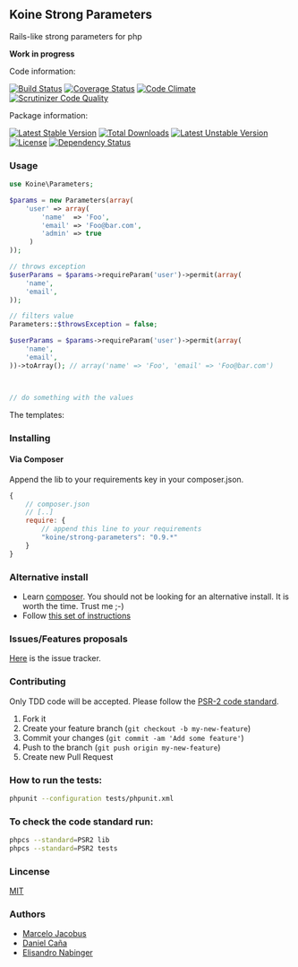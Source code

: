 Koine Strong Parameters
-----------------

Rails-like strong parameters for php

**Work in progress**

Code information:

[![Build Status](https://travis-ci.org/koinephp/StrongParameters.png?branch=master)](https://travis-ci.org/koinephp/StrongParameters)
[![Coverage Status](https://coveralls.io/repos/koinephp/StrongParameters/badge.png?branch=master)](https://coveralls.io/r/koinephp/StrongParameters?branch=master)
[![Code Climate](https://codeclimate.com/github/koinephp/StrongParameters.png)](https://codeclimate.com/github/koinephp/StrongParameters)
[![Scrutinizer Code Quality](https://scrutinizer-ci.com/g/koinephp/StrongParameters/badges/quality-score.png?b=master)](https://scrutinizer-ci.com/g/koinephp/StrongParameters/?branch=master)

Package information:

[![Latest Stable Version](https://poser.pugx.org/koine/strong-parameters]/v/stable.svg)](https://packagist.org/packages/koine/strong-parameters)
[![Total Downloads](https://poser.pugx.org/koine/strong-parameters]/downloads.svg)](https://packagist.org/packages/koine/strong-parameters)
[![Latest Unstable Version](https://poser.pugx.org/koine/strong-parameters]/v/unstable.svg)](https://packagist.org/packages/koine/strong-parameters)
[![License](https://poser.pugx.org/koine/strong-parameters]/license.svg)](https://packagist.org/packages/koine/strong-parameters)
[![Dependency Status](https://gemnasium.com/koinephp/StrongParameters.png)](https://gemnasium.com/koinephp/StrongParameters)

### Usage

```php
use Koine\Parameters;

$params = new Parameters(array(
    'user' => array(
        'name'  => 'Foo',
        'email' => 'Foo@bar.com',
        'admin' => true
     )
));

// throws exception
$userParams = $params->requireParam('user')->permit(array(
    'name',
    'email',
));

// filters value
Parameters::$throwsException = false;

$userParams = $params->requireParam('user')->permit(array(
    'name',
    'email',
))->toArray(); // array('name' => 'Foo', 'email' => 'Foo@bar.com')



// do something with the values
```

The templates:

### Installing

#### Via Composer
Append the lib to your requirements key in your composer.json.

```javascript
{
    // composer.json
    // [..]
    require: {
        // append this line to your requirements
        "koine/strong-parameters": "0.9.*"
    }
}
```

### Alternative install
- Learn [composer](https://getcomposer.org). You should not be looking for an alternative install. It is worth the time. Trust me ;-)
- Follow [this set of instructions](#installing-via-composer)

### Issues/Features proposals

[Here](https://github.com/koinephp/strong-parameters/issues) is the issue tracker.

### Contributing

Only TDD code will be accepted. Please follow the [PSR-2 code standard](https://github.com/php-fig/fig-standards/blob/master/accepted/PSR-2-coding-style-guide.md).

1. Fork it
2. Create your feature branch (`git checkout -b my-new-feature`)
3. Commit your changes (`git commit -am 'Add some feature'`)
4. Push to the branch (`git push origin my-new-feature`)
5. Create new Pull Request

### How to run the tests:

```bash
phpunit --configuration tests/phpunit.xml
```

### To check the code standard run:

```bash
phpcs --standard=PSR2 lib
phpcs --standard=PSR2 tests
```

### Lincense
[MIT](MIT-LICENSE)

### Authors

- [Marcelo Jacobus](https://github.com/mjacobus)
- [Daniel Caña](https://github.com/dbcana)
- [Elisandro Nabinger](https://github.com/nabec)
